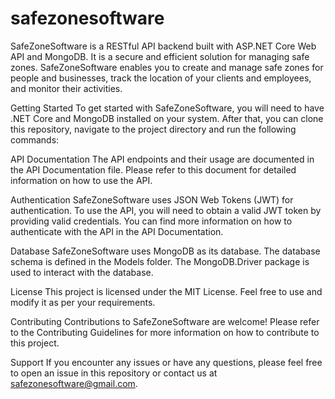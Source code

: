 # safezonesoftware
SafeZoneSoftware is a RESTful API backend built with ASP.NET Core Web API and MongoDB. It is a secure and efficient solution for managing safe zones. SafeZoneSoftware enables you to create and manage safe zones for people and businesses, track the location of your clients and employees, and monitor their activities.

Getting Started
To get started with SafeZoneSoftware, you will need to have .NET Core and MongoDB installed on your system. After that, you can clone this repository, navigate to the project directory and run the following commands:

API Documentation
The API endpoints and their usage are documented in the API Documentation file. Please refer to this document for detailed information on how to use the API.

Authentication
SafeZoneSoftware uses JSON Web Tokens (JWT) for authentication. To use the API, you will need to obtain a valid JWT token by providing valid credentials. You can find more information on how to authenticate with the API in the API Documentation.

Database
SafeZoneSoftware uses MongoDB as its database. The database schema is defined in the Models folder. The MongoDB.Driver package is used to interact with the database.

License
This project is licensed under the MIT License. Feel free to use and modify it as per your requirements.

Contributing
Contributions to SafeZoneSoftware are welcome! Please refer to the Contributing Guidelines for more information on how to contribute to this project.

Support
If you encounter any issues or have any questions, please feel free to open an issue in this repository or contact us at safezonesoftware@gmail.com.

